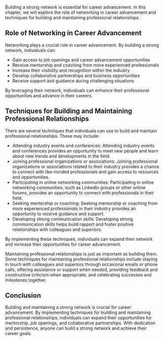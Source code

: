
Building a strong network is essential for career advancement. In this chapter, we will explore the role of networking in career advancement and techniques for building and maintaining professional relationships.

Role of Networking in Career Advancement
----------------------------------------

Networking plays a crucial role in career advancement. By building a strong network, individuals can:

* Gain access to job openings and career advancement opportunities
* Receive mentorship and coaching from more experienced professionals
* Increase their visibility and recognition within the industry
* Develop collaborative partnerships and business opportunities
* Receive support and guidance during challenging situations

By leveraging their network, individuals can enhance their professional opportunities and advance in their careers.

Techniques for Building and Maintaining Professional Relationships
------------------------------------------------------------------

There are several techniques that individuals can use to build and maintain professional relationships. These may include:

* Attending industry events and conferences: Attending industry events and conferences provides an opportunity to meet new people and learn about new trends and developments in the field.
* Joining professional organizations or associations: Joining professional organizations or associations related to their industry provides a chance to connect with like-minded professionals and gain access to resources and opportunities.
* Participating in online networking communities: Participating in online networking communities, such as LinkedIn groups or other online forums, provides an opportunity to connect with professionals in their field.
* Seeking mentorship or coaching: Seeking mentorship or coaching from more experienced professionals in their industry provides an opportunity to receive guidance and support.
* Developing strong communication skills: Developing strong communication skills helps build rapport and foster positive relationships with colleagues and superiors.

By implementing these techniques, individuals can expand their network and increase their opportunities for career advancement.

Maintaining professional relationships is just as important as building them. Some techniques for maintaining professional relationships include staying in touch with colleagues and superiors through occasional emails or phone calls, offering assistance or support when needed, providing feedback and constructive criticism when appropriate, and celebrating successes and milestones together.

Conclusion
----------

Building and maintaining a strong network is crucial for career advancement. By implementing techniques for building and maintaining professional relationships, individuals can expand their opportunities for mentorship, job openings, and collaborative partnerships. With dedication and persistence, anyone can build a strong network and achieve their career goals.

